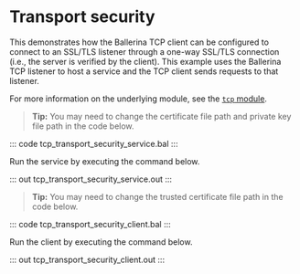 # Transport security

This demonstrates how the Ballerina TCP client can be configured to connect to an SSL/TLS listener through a one-way SSL/TLS connection (i.e., the server is verified by the client). This example uses the Ballerina TCP listener to host a service and the TCP client sends requests to that listener.

For more information on the underlying module, see the [`tcp` module](https://lib.ballerina.io/ballerina/tcp/latest).

>**Tip:** You may need to change the certificate file path and private key file path in the code below.

::: code tcp_transport_security_service.bal :::

Run the service by executing the command below.

::: out tcp_transport_security_service.out :::

>**Tip:** You may need to change the trusted certificate file path in the code below.

::: code tcp_transport_security_client.bal :::

Run the client by executing the command below.

::: out tcp_transport_security_client.out :::